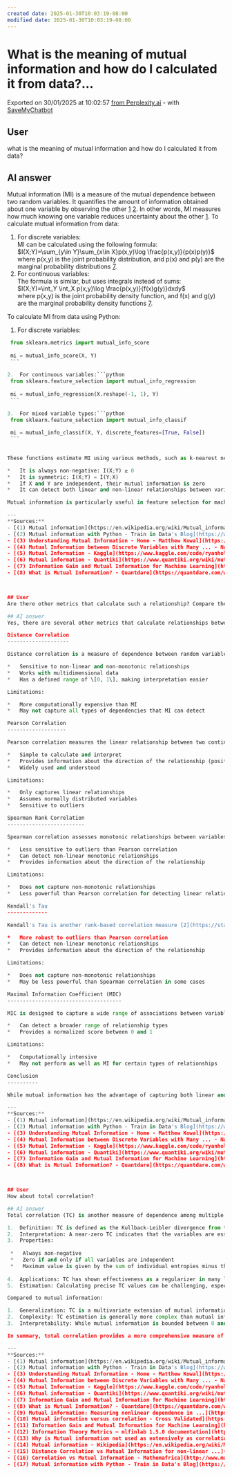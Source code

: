 ```yaml
---
created date: 2025-01-30T10:03:19-08:00
modified date: 2025-01-30T10:03:19-08:00
---
```

# What is the meaning of mutual information and how do I calculated it from data?...
Exported on 30/01/2025 at 10:02:57 [from Perplexity.ai](https://www.perplexity.ai/search/what-is-the-meaning-of-mutual-0KwDqlhiRkWTYiWcFEWU8w) - with [SaveMyChatbot](https://save.hugocollin.com)


## User
what is the meaning of mutual information and how do I calculated it from data?

## AI answer
Mutual information (MI) is a measure of the mutual dependence between two random variables. It quantifies the amount of information obtained about one variable by observing the other [1](https://en.wikipedia.org/wiki/Mutual_information) [2](https://www.blog.trainindata.com/mutual-information-with-python/). In other words, MI measures how much knowing one variable reduces uncertainty about the other [1](https://en.wikipedia.org/wiki/Mutual_information). To calculate mutual information from data:

1.  For discrete variables:  
    MI can be calculated using the following formula:  
    $I(X;Y)=\sum_{y\in Y}\sum_{x\in X}p(x,y)\log \frac{p(x,y)}{p(x)p(y)}$  
    where p(x,y) is the joint probability distribution, and p(x) and p(y) are the marginal probability distributions [7](https://www.quantiki.org/wiki/mutual-information).
2.  For continuous variables:  
    The formula is similar, but uses integrals instead of sums:  
    $I(X;Y)=\int_Y \int_X p(x,y)\log \frac{p(x,y)}{f(x)g(y)}dxdy$  
    where p(x,y) is the joint probability density function, and f(x) and g(y) are the marginal probability density functions [7](https://www.quantiki.org/wiki/mutual-information).

To calculate MI from data using Python:

1.  For discrete variables:
   
   ```python
    from sklearn.metrics import mutual_info_score
    
    mi = mutual_info_score(X, Y)
    ```
    
2.  For continuous variables:```python
    from sklearn.feature_selection import mutual_info_regression
    
    mi = mutual_info_regression(X.reshape(-1, 1), Y)
    ```
    
3.  For mixed variable types:```python
    from sklearn.feature_selection import mutual_info_classif
    
    mi = mutual_info_classif(X, Y, discrete_features=[True, False])
    ```
    

These functions estimate MI using various methods, such as k-nearest neighbors for continuous variables [2](https://www.blog.trainindata.com/mutual-information-with-python/). Key properties of mutual information:

*   It is always non-negative: I(X;Y) ≥ 0
*   It is symmetric: I(X;Y) = I(Y;X)
*   If X and Y are independent, their mutual information is zero
*   It can detect both linear and non-linear relationships between variables [2](https://www.blog.trainindata.com/mutual-information-with-python/) [9](https://quantdare.com/what-is-mutual-information/)

Mutual information is particularly useful in feature selection for machine learning, as it can identify relevant features that have a strong relationship with the target variable, regardless of the nature of that relationship [6](https://www.kaggle.com/code/ryanholbrook/mutual-information).

---
**Sources:**
- [(1) Mutual information](https://en.wikipedia.org/wiki/Mutual_information)
- [(2) Mutual information with Python - Train in Data's Blog](https://www.blog.trainindata.com/mutual-information-with-python/)
- [(3) Understanding Mutual Information - Home - Matthew Kowal](https://mkowal2.github.io/posts/2020/01/understanding-mi/)
- [(4) Mutual Information between Discrete Variables with Many ... - Nature](https://www.nature.com/articles/srep10981)
- [(5) Mutual Information - Kaggle](https://www.kaggle.com/code/ryanholbrook/mutual-information)
- [(6) Mutual information - Quantiki](https://www.quantiki.org/wiki/mutual-information)
- [(7) Information Gain and Mutual Information for Machine Learning](https://www.machinelearningmastery.com/information-gain-and-mutual-information/)
- [(8) What is Mutual Information? - Quantdare](https://quantdare.com/what-is-mutual-information/)



## User
Are there other metrics that calculate such a relationship? Compare their merits to those of mutual information.

## AI answer
Yes, there are several other metrics that calculate relationships between variables, each with its own strengths and limitations compared to mutual information (MI). Here's a comparison of some key metrics:

Distance Correlation
--------------------

Distance correlation is a measure of dependence between random variables that can detect both linear and non-linear relationships [5](https://www.reddit.com/r/statistics/comments/18bj0qn/why_is_mutual_information_not_used_as_extensively/) [8](http://www.mathemafrica.org/?p=16127). Advantages compared to MI:

*   Sensitive to non-linear and non-monotonic relationships
*   Works with multidimensional data
*   Has a defined range of \[0, 1\], making interpretation easier

Limitations:

*   More computationally expensive than MI
*   May not capture all types of dependencies that MI can detect

Pearson Correlation
-------------------

Pearson correlation measures the linear relationship between two continuous variables [2](https://stats.stackexchange.com/questions/81659/mutual-information-versus-correlation) [5](https://www.reddit.com/r/statistics/comments/18bj0qn/why_is_mutual_information_not_used_as_extensively/). Advantages compared to MI:

*   Simple to calculate and interpret
*   Provides information about the direction of the relationship (positive or negative)
*   Widely used and understood

Limitations:

*   Only captures linear relationships
*   Assumes normally distributed variables
*   Sensitive to outliers

Spearman Rank Correlation
-------------------------

Spearman correlation assesses monotonic relationships between variables [2](https://stats.stackexchange.com/questions/81659/mutual-information-versus-correlation). Advantages compared to MI:

*   Less sensitive to outliers than Pearson correlation
*   Can detect non-linear monotonic relationships
*   Provides information about the direction of the relationship

Limitations:

*   Does not capture non-monotonic relationships
*   Less powerful than Pearson correlation for detecting linear relationships

Kendall's Tau
-------------

Kendall's Tau is another rank-based correlation measure [2](https://stats.stackexchange.com/questions/81659/mutual-information-versus-correlation). Advantages compared to MI:

*   More robust to outliers than Pearson correlation
*   Can detect non-linear monotonic relationships
*   Provides information about the direction of the relationship

Limitations:

*   Does not capture non-monotonic relationships
*   May be less powerful than Spearman correlation in some cases

Maximal Information Coefficient (MIC)
-------------------------------------

MIC is designed to capture a wide range of associations between variables. Advantages compared to MI:

*   Can detect a broader range of relationship types
*   Provides a normalized score between 0 and 1

Limitations:

*   Computationally intensive
*   May not perform as well as MI for certain types of relationships

Conclusion
----------

While mutual information has the advantage of capturing both linear and non-linear relationships and working with both continuous and discrete variables [9](https://www.blog.trainindata.com/mutual-information-with-python/), it lacks the ability to provide information about the direction of the relationship and can be more difficult to interpret due to its unbounded range [5](https://www.reddit.com/r/statistics/comments/18bj0qn/why_is_mutual_information_not_used_as_extensively/). The choice of metric depends on the specific requirements of the analysis, the nature of the data, and the types of relationships being investigated.

---
**Sources:**
- [(1) Mutual information](https://en.wikipedia.org/wiki/Mutual_information)
- [(2) Mutual information with Python - Train in Data's Blog](https://www.blog.trainindata.com/mutual-information-with-python/)
- [(3) Understanding Mutual Information - Home - Matthew Kowal](https://mkowal2.github.io/posts/2020/01/understanding-mi/)
- [(4) Mutual Information between Discrete Variables with Many ... - Nature](https://www.nature.com/articles/srep10981)
- [(5) Mutual Information - Kaggle](https://www.kaggle.com/code/ryanholbrook/mutual-information)
- [(6) Mutual information - Quantiki](https://www.quantiki.org/wiki/mutual-information)
- [(7) Information Gain and Mutual Information for Machine Learning](https://www.machinelearningmastery.com/information-gain-and-mutual-information/)
- [(8) What is Mutual Information? - Quantdare](https://quantdare.com/what-is-mutual-information/)



## User
How about total correlation?

## AI answer
Total correlation (TC) is another measure of dependence among multiple random variables, extending the concept of mutual information to more than two variables [1](https://en.wikipedia.org/wiki/Total_correlation). It quantifies the amount of redundancy or dependency within a set of n random variables. Key aspects of total correlation:

1.  Definition: TC is defined as the Kullback-Leibler divergence from the joint distribution to the independent distribution of the variables [1](https://en.wikipedia.org/wiki/Total_correlation).
2.  Interpretation: A near-zero TC indicates that the variables are essentially statistically independent, while higher values suggest stronger dependencies [1](https://en.wikipedia.org/wiki/Total_correlation).
3.  Properties:
    
    *   Always non-negative
    *   Zero if and only if all variables are independent
    *   Maximum value is given by the sum of individual entropies minus the maximum individual entropy [1](https://en.wikipedia.org/wiki/Total_correlation)
    
4.  Applications: TC has shown effectiveness as a regularizer in many learning tasks, particularly for minimizing or maximizing correlation among multiple latent embeddings [2](https://arxiv.org/abs/2011.04794) [7](https://proceedings.mlr.press/v206/bai23a/bai23a.pdf).
5.  Estimation: Calculating precise TC values can be challenging, especially when closed-form distributions are unknown. Recent approaches use mutual information estimators to approximate TC [2](https://arxiv.org/abs/2011.04794) [7](https://proceedings.mlr.press/v206/bai23a/bai23a.pdf).

Compared to mutual information:

1.  Generalization: TC is a multivariate extension of mutual information, capable of capturing dependencies among multiple variables simultaneously [1](https://en.wikipedia.org/wiki/Total_correlation) [2](https://arxiv.org/abs/2011.04794).
2.  Complexity: TC estimation is generally more complex than mutual information, often requiring decomposition into multiple MI terms [2](https://arxiv.org/abs/2011.04794) [7](https://proceedings.mlr.press/v206/bai23a/bai23a.pdf).
3.  Interpretability: While mutual information is bounded between 0 and min(H(X), H(Y)), TC doesn't have a fixed upper bound, potentially making interpretation more challenging [1](https://en.wikipedia.org/wiki/Total_correlation) [4](https://stats.stackexchange.com/questions/81659/mutual-information-versus-correlation).

In summary, total correlation provides a more comprehensive measure of dependence for multivariate systems, making it valuable in scenarios where understanding complex relationships among multiple variables is crucial.

---
**Sources:**
- [(1) Mutual information](https://en.wikipedia.org/wiki/Mutual_information)
- [(2) Mutual information with Python - Train in Data's Blog](https://www.blog.trainindata.com/mutual-information-with-python/)
- [(3) Understanding Mutual Information - Home - Matthew Kowal](https://mkowal2.github.io/posts/2020/01/understanding-mi/)
- [(4) Mutual Information between Discrete Variables with Many ... - Nature](https://www.nature.com/articles/srep10981)
- [(5) Mutual Information - Kaggle](https://www.kaggle.com/code/ryanholbrook/mutual-information)
- [(6) Mutual information - Quantiki](https://www.quantiki.org/wiki/mutual-information)
- [(7) Information Gain and Mutual Information for Machine Learning](https://www.machinelearningmastery.com/information-gain-and-mutual-information/)
- [(8) What is Mutual Information? - Quantdare](https://quantdare.com/what-is-mutual-information/)
- [(9) Mutual information: Measuring nonlinear dependence in ...](https://pmc.ncbi.nlm.nih.gov/articles/PMC10132663/)
- [(10) Mutual information versus correlation - Cross Validated](https://stats.stackexchange.com/questions/81659/mutual-information-versus-correlation)
- [(11) Information Gain and Mutual Information for Machine Learning](https://www.geeksforgeeks.org/information-gain-and-mutual-information-for-machine-learning/)
- [(12) Information Theory Metrics — mlfinlab 1.5.0 documentation](https://www.mlfinlab.com/en/latest/codependence/information_theory_metrics.html)
- [(13) Why is Mutual information not used as extensively as correlation ...](https://www.reddit.com/r/statistics/comments/18bj0qn/why_is_mutual_information_not_used_as_extensively/)
- [(14) Mutual information - Wikipedia](https://en.wikipedia.org/wiki/Mutual_Information)
- [(15) Distance Correlation vs Mutual Information for non-linear ...](https://stats.stackexchange.com/questions/655222/distance-correlation-vs-mutual-information-for-non-linear-relationship-between-f)
- [(16) Correlation vs Mutual Information - Mathemafrica](http://www.mathemafrica.org/?p=16127)
- [(17) Mutual information with Python - Train in Data's Blog](https://www.blog.trainindata.com/mutual-information-with-python/)


  
